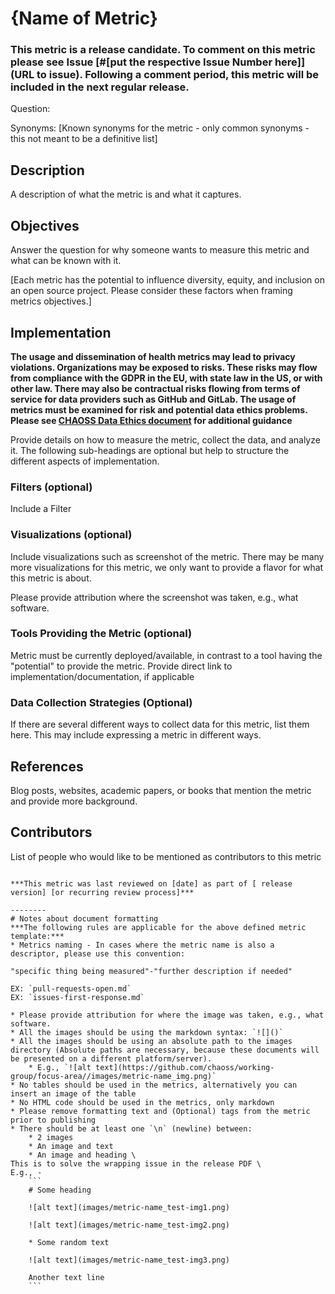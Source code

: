 # {Name of Metric}

### This metric is a release candidate. To comment on this metric please see Issue [#[put the respective Issue Number here]](URL to issue). Following a comment period, this metric will be included in the next regular release.

Question: 

Synonyms: [Known synonyms for the metric - only common synonyms - this not meant to be a definitive list]

## Description
A description of what the metric is and what it captures.

## Objectives
Answer the question for why someone wants to measure this metric and what can be known with it. 

[Each metric has the potential to influence diversity, equity, and inclusion on an open source project. Please consider these factors when framing metrics objectives.] 

## Implementation
__The usage and dissemination of health metrics may lead to privacy violations. Organizations may be exposed to risks. These risks may flow from compliance with the GDPR in the EU, with state law in the US, or with other law. There may also be contractual risks flowing from terms of service for data providers such as GitHub and GitLab. The usage of metrics must be examined for risk and potential data ethics problems. Please see [CHAOSS Data Ethics document]() for additional guidance__ 

Provide details on how to measure the metric, collect the data, and analyze it. The following sub-headings are optional but help to structure the different aspects of implementation.

### Filters (optional)
Include a Filter

### Visualizations (optional)
Include visualizations such as screenshot of the metric. There may be many more visualizations for this metric, we only want to provide a flavor for what this metric is about.

Please provide attribution where the screenshot was taken, e.g., what software.

### Tools Providing the Metric (optional)
Metric must be currently deployed/available, in contrast to a tool having the "potential" to provide the metric. Provide direct link to implementation/documentation, if applicable

### Data Collection Strategies (Optional)
If there are several different ways to collect data for this metric, list them here. 
This may include expressing a metric in different ways.

## References
Blog posts, websites, academic papers, or books that mention the metric and provide more background.

## Contributors
List of people who would like to be mentioned as contributors to this metric 
```

***This metric was last reviewed on [date] as part of [ release version] [or recurring review process]***

--------
# Notes about document formatting
***The following rules are applicable for the above defined metric template:***
* Metrics naming - In cases where the metric name is also a descriptor, please use this convention:

"specific thing being measured"-"further description if needed"

EX: `pull-requests-open.md`
EX: `issues-first-response.md`

* Please provide attribution for where the image was taken, e.g., what software.
* All the images should be using the markdown syntax: `![]()`
* All the images should be using an absolute path to the images directory (Absolute paths are necessary, because these documents will be presented on a different platform/server).
    * E.g., `![alt text](https://github.com/chaoss/working-group/focus-area//images/metric-name_img.png)`
* No tables should be used in the metrics, alternatively you can insert an image of the table
* No HTML code should be used in the metrics, only markdown 
* Please remove formatting text and (Optional) tags from the metric prior to publishing
* There should be at least one `\n` (newline) between:
    * 2 images
    * An image and text
    * An image and heading \
This is to solve the wrapping issue in the release PDF \
E.g., -
    ```
    # Some heading

    ![alt text](images/metric-name_test-img1.png)

    ![alt text](images/metric-name_test-img2.png)

    * Some random text

    ![alt text](images/metric-name_test-img3.png)

    Another text line
    ```
